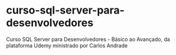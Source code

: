 # curso-sql-server-para-desenvolvedores
Curso SQL Server para Desenvolvedores - Básico ao Avançado, da plataforma Udemy ministrado por Carlos Andrade
